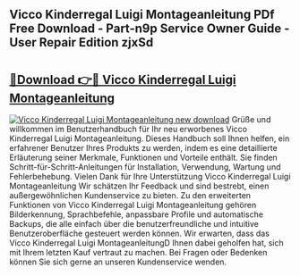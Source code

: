 ## Vicco Kinderregal Luigi Montageanleitung PDf Free Download - Part-n9p Service Owner Guide - User Repair Edition zjxSd

# <h2><a href="http://df7g383.blite.top/?on=Vicco+Kinderregal+Luigi+Montageanleitung">🔗Download 👉🔴 Vicco Kinderregal Luigi Montageanleitung</a></h2>

[![Vicco Kinderregal Luigi Montageanleitung new download](https://i.imgur.com/lujVjoI.png)](http://df7g383.blite.top/?on=Vicco+Kinderregal+Luigi+Montageanleitung)
Grüße und willkommen im Benutzerhandbuch für Ihr neu erworbenes Vicco Kinderregal Luigi Montageanleitung. Dieses Handbuch soll Ihnen helfen, ein erfahrener Benutzer Ihres Produkts zu werden, indem es eine detaillierte Erläuterung seiner Merkmale, Funktionen und Vorteile enthält. Sie finden Schritt-für-Schritt-Anleitungen für Installation, Verwendung, Wartung und Fehlerbehebung. Vielen Dank für Ihre Unterstützung Vicco Kinderregal Luigi Montageanleitung Wir schätzen Ihr Feedback und sind bestrebt, einen außergewöhnlichen Kundenservice zu bieten. Zu den erweiterten Funktionen von Vicco Kinderregal Luigi Montageanleitung gehören Bilderkennung, Sprachbefehle, anpassbare Profile und automatische Backups, die alle einfach über die benutzerfreundliche und intuitive Benutzeroberfläche gesteuert werden können. Wir erwarten, dass das Vicco Kinderregal Luigi MontageanleitungD Ihnen dabei geholfen hat, sich mit Ihrem letzten Kauf vertraut zu machen. Bei Fragen oder Bedenken können Sie sich gerne an unseren Kundenservice wenden.

